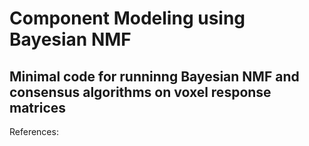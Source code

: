 # Component Modeling using Bayesian NMF

## Minimal code for runninng Bayesian NMF and consensus algorithms on voxel response matrices 

References: 

